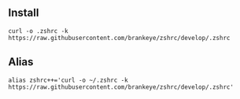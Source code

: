 ## Install

    curl -o .zshrc -k https://raw.githubusercontent.com/brankeye/zshrc/develop/.zshrc

## Alias

    alias zshrc++='curl -o ~/.zshrc -k https://raw.githubusercontent.com/brankeye/zshrc/develop/.zshrc'

